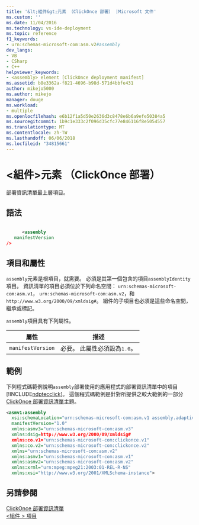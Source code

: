 ```yaml
---
title: '&lt;組件&gt;元素 （ClickOnce 部署） |Microsoft 文件'
ms.custom: ''
ms.date: 11/04/2016
ms.technology: vs-ide-deployment
ms.topic: reference
f1_keywords:
- urn:schemas-microsoft-com:asm.v2#assembly
dev_langs:
- VB
- CSharp
- C++
helpviewer_keywords:
- <assembly> element [ClickOnce deployment manifest]
ms.assetid: b8e3362a-f821-4696-b98d-571d4bbfe431
author: mikejo5000
ms.author: mikejo
manager: douge
ms.workload:
- multiple
ms.openlocfilehash: e6b12f1a5d50e2636d3c8478e6b6a9efe50384a5
ms.sourcegitcommit: 1b9c1e333c2f096d35cfc77e846116f8e5054557
ms.translationtype: MT
ms.contentlocale: zh-TW
ms.lasthandoff: 06/06/2018
ms.locfileid: "34815661"
---
```

# <a name="ltassemblygt-element-clickonce-deployment"></a>&lt;組件&gt;元素 （ClickOnce 部署）
部署資訊清單最上層項目。  
  
## <a name="syntax"></a>語法  
  
```xml  
  
      <assembly    
   manifestVersion  
/>  
```  
  
## <a name="elements-and-attributes"></a>項目和屬性  
 `assembly`元素是根項目，就需要。 必須是其第一個包含的項目`assemblyIdentity`項目。 資訊清單的項目必須位於下列命名空間： `urn:schemas-microsoft-com:asm.v1`， `urn:schemas-microsoft-com:asm.v2`，和`http://www.w3.org/2000/09/xmldsig#`。 組件的子項目也必須是這些命名空間，繼承或標記。  
  
 `assembly`項目具有下列屬性。  
  
|屬性|描述|  
|---------------|-----------------|  
|`manifestVersion`|必要。 此屬性必須設為`1.0`。|  
  
## <a name="example"></a>範例  
 下列程式碼範例說明`assembly`部署使用的應用程式的部署資訊清單中的項目[!INCLUDE[ndptecclick](../deployment/includes/ndptecclick_md.md)]。 這個程式碼範例是針對所提供之較大範例的一部分[ClickOnce 部署資訊清單](../deployment/clickonce-deployment-manifest.md)主題。  
  
```xml  
<asmv1:assembly   
  xsi:schemaLocation="urn:schemas-microsoft-com:asm.v1 assembly.adaptive.xsd"  
  manifestVersion="1.0"  
  xmlns:asmv3="urn:schemas-microsoft-com:asm.v3"  
  xmlns:dsig=http://www.w3.org/2000/09/xmldsig#  
  xmlns:co.v1="urn:schemas-microsoft-com:clickonce.v1"  
  xmlns:co.v2="urn:schemas-microsoft-com:clickonce.v2"  
  xmlns="urn:schemas-microsoft-com:asm.v2"  
  xmlns:asmv1="urn:schemas-microsoft-com:asm.v1"  
  xmlns:asmv2="urn:schemas-microsoft-com:asm.v2"  
  xmlns:xrml="urn:mpeg:mpeg21:2003:01-REL-R-NS"  
  xmlns:xsi="http://www.w3.org/2001/XMLSchema-instance">  
```  
  
## <a name="see-also"></a>另請參閱  
 [ClickOnce 部署資訊清單](../deployment/clickonce-deployment-manifest.md)   
 [\<組件 > 項目](../deployment/assembly-element-clickonce-application.md)
